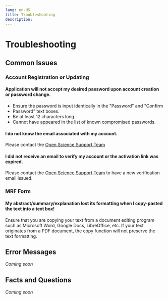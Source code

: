 ```yaml
---
lang: en-US
title: Troubleshooting
description:
---
```

# Troubleshooting

## Common Issues

### Account Registration or Updating

#### Application will not accept my desired password upon account creation or password change.
     
- Ensure the password is input identically in the "Password" and "Confirm
- Password" text boxes.
- Be at least 12 characters long.
- Cannot have appeared in the list of known compromised passwords.

#### I do not know the email associated with my account.

Please contact the [Open Science Support
Team](mailto:DFO.OpenScience-ScienceOuverte.MPO@dfo-mpo.gc.ca)

#### I did not receive an email to verify my account or the activation link was expired.

Please contact the [Open Science Support
Team](mailto:DFO.OpenScience-ScienceOuverte.MPO@dfo-mpo.gc.ca) to have a new
verification email issued.


### MRF Form

#### My abstract/summary/explanation lost its formatting when I copy-pasted the text into a text box!
     
Ensure that you are copying your text from a document editing program such as
Microsoft Word, Google Docs, LibreOffice, etc. If your text originates from a
PDF document, the copy function will not preserve the text formatting.

## Error Messages

*Coming soon*

## Facts and Questions

*Coming soon*
